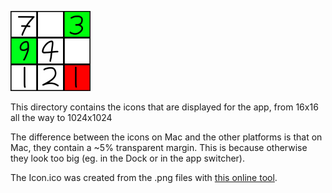 ![Sample app icon](linux/128.png)

This directory contains the icons that are displayed for the app, from 16x16 all the way to 1024x1024

The difference between the icons on Mac and the other platforms is that on Mac,
they contain a ~5% transparent margin. This is because otherwise they look too
big (eg. in the Dock or in the app switcher).

The Icon.ico was created from the .png files with
[this online tool](http://icoconvert.com/Multi_Image_to_one_icon/).
